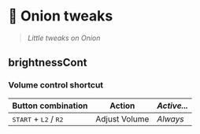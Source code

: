 # 🧅 Onion tweaks

> _Little tweaks on Onion_

## brightnessCont

### Volume control shortcut

<table align="center">
<thead>
<tr>
<th>Button combination</th>
<th>Action</th>
<th><em>Active...</em></th>
</tr>
</thead>
<tbody>
<tr>
<td><kbd>START</kbd> + <kbd>L2</kbd> / <kbd>R2</kbd></td>
<td>Adjust Volume</td>
<td><em>Always</em></td>
</tr>
<tr>
</tbody>
</table>
